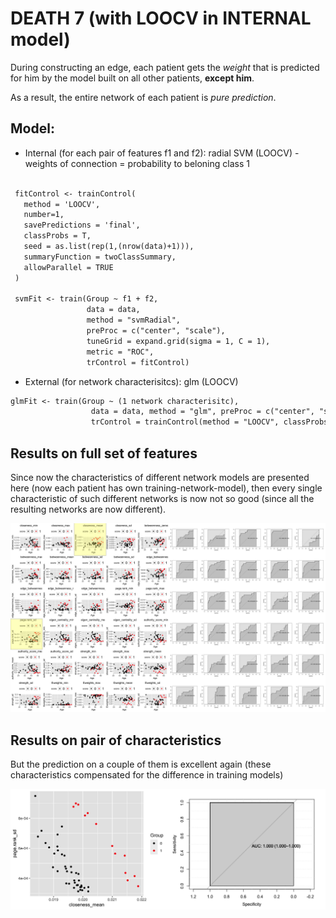 # DEATH 7 (with LOOCV in INTERNAL model)

During constructing an edge, each patient gets the _weight_ that is predicted for him by the model built on all other patients, **except him**.

As a result, the entire network of each patient is _pure prediction_.

## Model:
 - Internal (for each pair of features f1 and f2): radial SVM (LOOCV) - weights of connection = probability to beloning class 1 
 ```markdown
 
  fitControl <- trainControl(
    method = 'LOOCV',
    number=1,
    savePredictions = 'final',
    classProbs = T,
    seed = as.list(rep(1,(nrow(data)+1))),
    summaryFunction = twoClassSummary,
    allowParallel = TRUE
  )
  
  svmFit <- train(Group ~ f1 + f2,
                  data = data,
                  method = "svmRadial",
                  preProc = c("center", "scale"),
                  tuneGrid = expand.grid(sigma = 1, C = 1),
                  metric = "ROC",
                  trControl = fitControl)
 ```
 - External (for network characterisitcs): glm (LOOCV)
 ```markdown
 glmFit <- train(Group ~ (1 network characterisitc),
                   data = data, method = "glm", preProc = c("center", "scale"), metric = "ROC",
                   trControl = trainControl(method = "LOOCV", classProbs = TRUE, summaryFunction = twoClassSummary))
 ```
 
## Results on full set of features
Since now the characteristics of different network models are presented here (now each patient has own training-network-model), then every single characteristic of such different networks is now not so good (since all the resulting networks are now different).

![Image](/docs/temp_DIED7_1.jpg)

## Results on pair of characteristics
But the prediction on a couple of them is excellent again (these characteristics compensated for the difference in training models)

![Image](/docs/temp.jpg)

